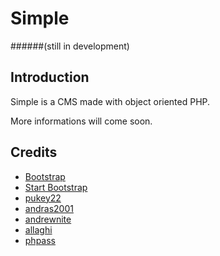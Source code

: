 # Simple
######(still in development)

## Introduction
Simple is a CMS made with object oriented PHP.

More informations will come soon.

## Credits
- [Bootstrap](http://getbootstrap.com)
- [Start Bootstrap](http://startbootstrap.com/)
- [pukey22](http://bootsnipp.com/pukey22)
- [andras2001](http://bootsnipp.com/andras2001)
- [andrewnite](http://bootsnipp.com/andrewnite)
- [allaghi](http://bootsnipp.com/allaghi)
- [phpass](http://www.openwall.com/phpass/)
